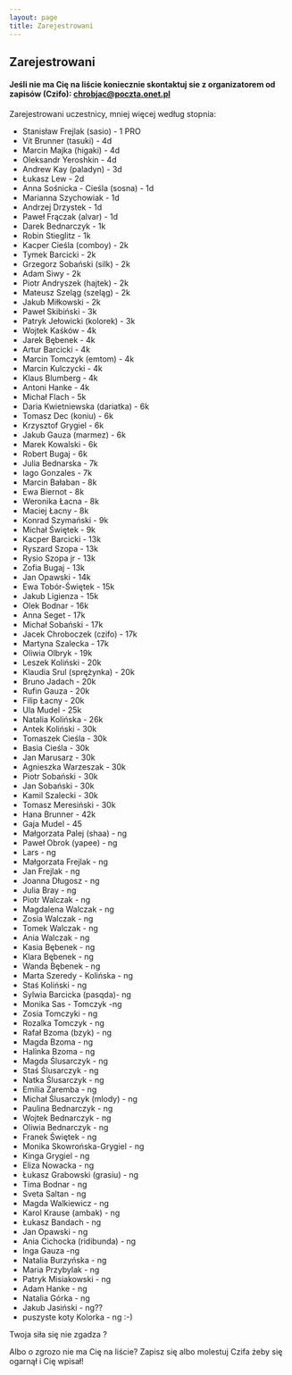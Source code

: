 ```yaml
---
layout: page
title: Zarejestrowani
---
```


## Zarejestrowani


#### Jeśli nie ma Cię na liście koniecznie skontaktuj sie z organizatorem od zapisów (Czifo): chrobjac@poczta.onet.pl

Zarejestrowani uczestnicy, mniej więcej według stopnia:
- Stanisław Frejlak (sasio) - 1 PRO
- Vít Brunner (tasuki) - 4d
- Marcin Majka (higaki) - 4d
- Oleksandr Yeroshkin - 4d
- Andrew Kay (paladyn) - 3d
- Łukasz Lew - 2d
- Anna Sośnicka - Cieśla (sosna) - 1d
- Marianna Szychowiak - 1d
- Andrzej Drzystek - 1d
- Paweł Frączak (alvar) - 1d
- Darek Bednarczyk - 1k
- Robin Stieglitz - 1k
- Kacper Cieśla (comboy) - 2k
- Tymek Barcicki - 2k
- Grzegorz Sobański (silk) - 2k
- Adam Siwy - 2k
- Piotr Andryszek (hajtek) - 2k
- Mateusz Szeląg (szeląg) - 2k
- Jakub Miłkowski - 2k
- Paweł Skibiński - 3k
- Patryk Jełowicki (kolorek) - 3k 
- Wojtek Kaśków - 4k
- Jarek Bębenek - 4k
- Artur Barcicki - 4k
- Marcin Tomczyk (emtom) - 4k
- Marcin Kulczycki - 4k
- Klaus Blumberg - 4k
- Antoni Hanke - 4k
- Michał Flach - 5k
- Daria Kwietniewska (dariatka) - 6k
- Tomasz Dec (koniu) - 6k
- Krzysztof Grygiel - 6k
- Jakub Gauza (marmez) - 6k
- Marek Kowalski - 6k
- Robert Bugaj - 6k
- Julia Bednarska - 7k
- Iago Gonzales - 7k
- Marcin Bałaban - 8k
- Ewa Biernot - 8k
- Weronika Łacna - 8k
- Maciej Łacny - 8k
- Konrad Szymański - 9k
- Michał Świętek - 9k
- Kacper Barcicki - 13k
- Ryszard Szopa - 13k
- Rysio Szopa jr - 13k
- Zofia Bugaj - 13k
- Jan Opawski - 14k
- Ewa Tobór-Świętek - 15k
- Jakub Ligienza - 15k
- Olek Bodnar - 16k
- Anna Seget - 17k
- Michał Sobański - 17k
- Jacek Chroboczek (czifo) - 17k
- Martyna Szalecka - 17k
- Oliwia Olbryk - 19k
- Leszek Koliński - 20k
- Klaudia Srul (sprężynka) - 20k
- Bruno Jadach - 20k
- Rufin Gauza - 20k
- Filip Łacny - 20k
- Ula Mudel - 25k
- Natalia Kolińska - 26k
- Antek Koliński - 30k
- Tomaszek Cieśla - 30k
- Basia Cieśla - 30k
- Jan Marusarz - 30k
- Agnieszka Warzeszak - 30k
- Piotr Sobański - 30k
- Jan Sobański - 30k
- Kamil Szalecki - 30k
- Tomasz Meresiński - 30k
- Hana Brunner - 42k
- Gaja Mudel - 45
- Małgorzata Palej (shaa) - ng
- Paweł Obrok (yapee) - ng
- Lars - ng
- Małgorzata Frejlak - ng
- Jan Frejlak - ng
- Joanna Długosz - ng
- Julia Bray - ng
- Piotr Walczak - ng
- Magdalena Walczak - ng
- Zosia Walczak - ng
- Tomek Walczak - ng
- Ania Walczak - ng
- Kasia Bębenek - ng
- Klara Bębenek - ng
- Wanda Bębenek - ng
- Marta Szeredy - Kolińska - ng
- Staś Koliński - ng
- Sylwia Barcicka (pasqda)- ng
- Monika Sas - Tomczyk -ng
- Zosia Tomczyki - ng
- Rozalka Tomczyk - ng
- Rafał Bzoma (bzyk) - ng
- Magda Bzoma - ng
- Halinka Bzoma - ng
- Magda Ślusarczyk - ng
- Staś Ślusarczyk - ng
- Natka Ślusarczyk - ng
- Emilia Zaremba - ng
- Michał Ślusarczyk (mlody) - ng
- Paulina Bednarczyk - ng
- Wojtek Bednarczyk - ng
- Oliwia Bednarczyk - ng
- Franek Świętek - ng
- Monika Skowrońska-Grygiel - ng
- Kinga Grygiel - ng
- Eliza Nowacka - ng
- Łukasz Grabowski (grasiu) - ng
- Tima Bodnar - ng
- Sveta Saltan - ng
- Magda Walkiewicz - ng
- Karol Krause (ambak) - ng
- Łukasz Bandach - ng
- Jan Opawski - ng
- Ania Cichocka (ridibunda) - ng
- Inga Gauza -ng
- Natalia Burzyńska - ng
- Maria Przybylak - ng
- Patryk Misiakowski - ng
- Adam Hanke - ng
- Natalia Górka - ng
- Jakub Jasiński - ng??
- puszyste koty Kolorka  - ng :-)
  


Twoja siła się nie zgadza ?

Albo o zgrozo nie ma Cię na liście? Zapisz się albo molestuj Czifa żeby się ogarnął i Cię wpisał!
